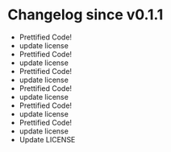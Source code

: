 # Changelog since v0.1.1
- Prettified Code! 
- update license 
- Prettified Code! 
- update license 
- Prettified Code! 
- update license 
- Prettified Code! 
- update license 
- Prettified Code! 
- update license 
- Prettified Code! 
- update license 
- Update LICENSE 
